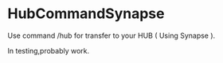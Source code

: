 # HubCommandSynapse
Use command /hub for transfer to your HUB ( Using Synapse ).

In testing,probably work.
